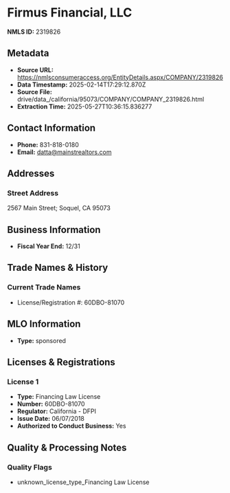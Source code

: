 # Firmus Financial, LLC

**NMLS ID:** 2319826

## Metadata
- **Source URL:** https://nmlsconsumeraccess.org/EntityDetails.aspx/COMPANY/2319826
- **Data Timestamp:** 2025-02-14T17:29:12.870Z
- **Source File:** drive/data_/california/95073/COMPANY/COMPANY_2319826.html
- **Extraction Time:** 2025-05-27T10:36:15.836277

## Contact Information
- **Phone:** 831-818-0180
- **Email:** datta@mainstrealtors.com

## Addresses
### Street Address
2567 Main Street; Soquel, CA 95073

## Business Information
- **Fiscal Year End:** 12/31

## Trade Names & History
### Current Trade Names
- License/Registration #: 60DBO-81070

## MLO Information
- **Type:** sponsored

## Licenses & Registrations

### License 1
- **Type:** Financing Law License
- **Number:** 60DBO-81070
- **Regulator:** California - DFPI
- **Issue Date:** 06/07/2018
- **Authorized to Conduct Business:** Yes

## Quality & Processing Notes
### Quality Flags
- unknown_license_type_Financing Law License
